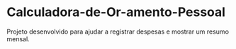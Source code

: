 # Calculadora-de-Or-amento-Pessoal
Projeto desenvolvido para ajudar a registrar despesas e mostrar um resumo mensal.
